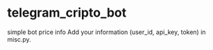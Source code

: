 # telegram_cripto_bot
simple bot price info
 Add your information (user_id, api_key, token) in misc.py.
